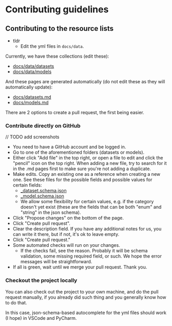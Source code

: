 # Contributing guidelines

## Contributing to the resource lists

- tldr
  - Edit the yml files in `docs/data`.

Currently, we have these collections (edit these):

- [docs/data/datasets](docs/data/datasets)
- [docs/data/models](docs/data/models)

And these pages are generated automatically (do not edit these as they will automatically update):

- [docs/datasets.md](docs/datasets.md)
- [docs/models.md](docs/models.md)

There are 2 options to create a pull request, the first being easier.

### Contribute directly on GitHub

// TODO add screenshots

- You need to have a GitHub account and be logged in.
- Go to one of the aforementioned folders (datasets or models).
- Either click "Add file" in the top right, or open a file to edit and click the "pencil" icon on the top right. When
  adding a new file, try to search for it in the .md pages first to make sure you're not adding a duplicate.
- Make edits. Copy an existing one as a reference when creating a new one. See these files for the possible fields and
  possible values for certain fields:
    - [_dataset.schema.json](docs/data/datasets/_dataset.schema.json)
    - [_model.schema.json](docs/data/models/_model.schema.json)
    - We allow some flexibility for certain values, e.g. if the category doesn't yet exist (these are the fields that
      can be both "enum" and "string" in the json schema).
- Click "Propose changes" on the bottom of the page.
- Click "Create pull request".
- Clear the description field. If you have any additional notes for us, you can write it there, but if not, it's ok to
  leave empty.
- Click "Create pull request."
- Some automated checks will run on your changes.
    - If the checks fail, see the reason. Probably it will be schema validation, some missing required field, or such.
      We hope the error messages will be straightforward.
- If all is green, wait until we merge your pull request. Thank you.

### Checkout the project locally

You can also check out the project to your own machine, and do the pull request manually, if you already did such thing
and you generally know how to do that.

In this case, json-schema-based autocomplete for the yml files should work (I hope) in VSCode and PyCharm.
